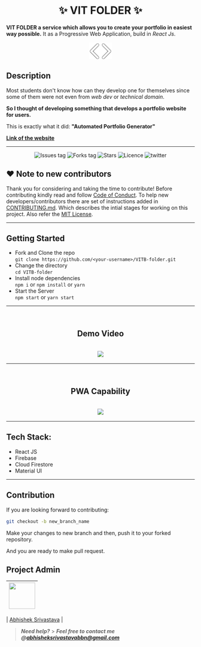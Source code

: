 <h1 align="center">
    ✨ VIT FOLDER ✨
</h1>

**VIT FOLDER a service which allows you to create your portfolio in easiest way possible.** It as a Progressive Web Application, build in _React Js_.


<div align="center">
  <img src="Readme-assets/logo.png" />
</div>

## Description

Most students don't know how can they develop one for themselves since some of them were not even from _web dev_ or _technical domain_.

**So I thought of developing something that develops a portfolio website for users.**

This is exactly what it did: **"Automated Portfolio Generator"**

<a href="https://automated-portfolio-generator.web.app/" >**Link of the website**</a>

---

<div align="center">

![Issues tag](https://img.shields.io/github/issues/abhishek2x/VITB-folder)
![Forks tag](https://img.shields.io/github/forks/abhishek2x/VITB-folder)
![Stars](https://img.shields.io/github/stars/abhishek2x/VITB-folder?style=social)
![Licence](https://img.shields.io/github/license/abhishek2x/VITB-folder)
![twitter](https://img.shields.io/twitter/follow/Abhishe51428266?style=social)

</div>

## ❤️ Note to new contributors

Thank you for considering and taking the time to contribute! Before contributing kindly read and follow [Code of Conduct](CODE_OF_CONDUCT.md). To help new developers/contributors there are set of instructions added in [CONTRIBUTING.md](CONTRIBUTING.md). Which describes the intial stages for working on this project. Also refer the [MIT License](LICENSE).

---

## Getting Started

- Fork and Clone the repo <br/>
  `git clone https://github.com/<your-username>/VITB-folder.git`
- Change the directory<br/>
  `cd VITB-folder`
- Install node dependencies<br/>
  `npm i` or `npm install` or `yarn`
- Start the Server<br/>
  `npm start` or `yarn start`

***
<br/>
<div align="center">

## Demo Video
<br/>
<img src="Readme-assets/web.gif" height="450"/>

</div>


***
<br/>
<div align="center">

## PWA Capability
<br/>
<img src="Readme-assets/pwa.gif" width="250"/>

</div>

***

## Tech Stack:

- React JS
- Firebase
- Cloud Firestore
- Material UI

---

## Contribution

If you are looking forward to contributing:

```bash
git checkout -b new_branch_name
```

Make your changes to new branch and then, push it to your forked repository.

And you are ready to make pull request.

## Project Admin

| <a href="https://github.com/abhishek2x"><img src="https://avatars.githubusercontent.com/u/53976003?s=460&u=3207af548a3204a51d49db9a48c28aa55aff83a5&v=4" width=70px height=70px /></a> |
| ---------------------------------------------------------------------------------------------------------------------------------------------------------------------------------------- |

| [Abhishek Srivastava](https://www.github.com/abhishek2x/)                                                                                             |

> **_Need help?_** > **_Feel free to contact me @[abhisheksrivastavabbn@gmail.com](mailto:abhisheksrivastavabbn@gmail.com)_**
